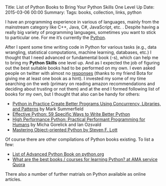 Title: List of Python Books to Bring Your Python Skills One Level Up
Date: 2015-03-06 00:00
Summary: 
Tags: books, collection, links, python

I have an programming experience in various of languages, mainly from the mainstream category like C++, Java, C#, JavaScript, etc. . Despite having a really big variety of programming languages, sometimes you want to stick to particular one. For me it’s currently the [Python](https://www.python.org/).

After I spent some time writing code in Python for various tasks (e.g., data wrangling, statistical computations, machine learning, databases, etc.) I thought that I need advanced or fundamental book (-s), which can help me to bring my **Python Skills** one level up. And as I expected the job of figuring out the best suitable books had to be performed on my own. I even asked people on twitter with almost no [responses](https://twitter.com/vdmitriyev/status/573602586017800193) (thanks to my friend Bota for giving me at least one book as a hint). I invested my some of my time searching on the web (primary on reading amazon recommendations and deciding about trusting or not them) and at the end I formed following list of books for my own, but I thought that also can be handy for others:

* [Python in Practice Create Better Programs Using Concurrency, Libraries, and Patterns](http://www.qtrac.eu/pipbook.html) by Mark Summerfield
* [Effective Python: 59 Specific Ways to Write Better Python](http://www.amazon.com/gp/reader/B00TKGY0GU/ref=sib_dp_kd#reader-link)
* [High Performance Python: Practical Performant Programming for Humans](http://www.amazon.com/High-Performance-Python-Performant-Programming/dp/1449361595/) by Micha Gorelick and Ian Ozsvald
* [Mastering Object-oriented Python by Steven F. Lott](http://www.amazon.com/Mastering-Object-oriented-Python-Steven-Lott/dp/1783280972/)


Of course there are other compilations of Python books existing. To list a few:

* [List of Advanced Python Book on python.org](https://wiki.python.org/moin/AdvancedBooks)
* [What are the best books / courses for learning Python? at AMA service Quora](http://www.quora.com/What-are-the-best-books-courses-for-learning-Python)


There also a number of further matrials on Python available as online articles.